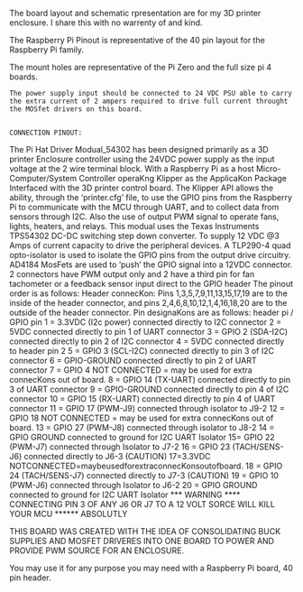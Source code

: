 The board layout and schematic rpresentation are for my 3D printer enclosure. I share this with no warrenty of and kind.

The Raspberry Pi Pinout is representative of the 40 pin layout for the Raspberry Pi family. 

The mount holes are representative of the Pi Zero and the full size pi 4 boards.

	
	The power supply input should be connected to 24 VDC PSU able to carry the extra current of 2 ampers required to drive full current throught the MOSfet drivers on this board.
 
	
	CONNECTION PINOUT:
The Pi Hat Driver Modual_54302 has been designed primarily as a 3D printer Enclosure controller using the 24VDC power supply as the input voltage at the 2 wire terminal block. With a Raspberry Pi as a host Micro-Computer/System Controller operaKng Klipper as the ApplicaKon Package Interfaced with the 3D printer control board.
The Klipper API allows the ability, through the ‘printer.cfg’ file, to use the GPIO pins from the Raspberry Pi to communicate with the MCU through UART, and to collect data from sensors through I2C. Also the use of output PWM signal to operate fans, lights, heaters, and relays. This modual uses the Texas Instruments TPS54302 DC-DC switching step down converter. To supply 12 VDC @3 Amps of current capacity to drive the peripheral devices. A TLP290-4 quad opto-isolator is used to isolate the GPIO pins from the output drive circuitry. AD4184 MosFets are used to ‘push’ the GPIO signal into a 12VDC connector.
2 connectors have PWM output only and 2 have a third pin for fan tachometer or a feedback sensor input direct to the GPIO header
The pinout order is as follows:
Header connecKon:
Pins 1,3,5,7,9,11,13,15,17,19 are to the inside of the header connector, and pins 2,4,6,8,10,12,1,4,16,18,20 are to the outside of the header connector. Pin designaKons are as follows: header pi / GPIO pin
1 = 3.3VDC (I2c power) connected directly to I2C connector
2 = 5VDC connected directly to pin 1 of UART connector
3 = GPIO 2 (SDA-I2C) connected directly to pin 2 of I2C connector
4 = 5VDC connected directly to header pin 2
5 = GPIO 3 (SCL-I2C) connected directly to pin 3 of I2C connector
6 = GPIO-GROUND connected directly to pin 2 of UART connector
7 = GPIO 4 NOT CONNECTED = may be used for extra connecKons out of board.
8 = GPIO 14 (TX-UART) connected directly to pin 3 of UART connector
9 = GPIO-GROUND connected directly to pin 4 of I2C connector
10 = GPIO 15 (RX-UART) connected directly to pin 4 of UART connector
11 = GPIO 17 (PWM-J9) connected through isolator to J9-2
12 = GPIO 18 NOT CONNECTED = may be used for extra connecKons out of board.
13 = GPIO 27 (PWM-J8) connected through isolator to J8-2
14 = GPIO GROUND connected to ground for I2C UART Isolator
15= GPIO 22 (PWM-J7) connected through Isolator to J7-2
16 = GPIO 23 (TACH/SENS-J6) connected directly to J6-3 (CAUTION)
17=3.3VDC NOTCONNECTED=maybeusedforextraconnecKonsoutofboard.
18 = GPIO 24 (TACH/SENS-J7) connected directly to J7-3 (CAUTION)
19 = GPIO 10 (PWM-J6) connected through Isolator to J6-2
20 = GPIO GROUND connected to ground for I2C UART Isolator
***   WARNING   ****   CONNECTING PIN 3 OF ANY J6 OR J7  TO A 12 VOLT SORCE WILL KILL YOUR MCU ****** ABSOLUTLY

THIS BOARD WAS CREATED WITH THE IDEA OF CONSOLIDATING BUCK SUPPLIES AND MOSFET DRIVERES INTO ONE BOARD TO POWER AND PROVIDE PWM SOURCE FOR AN ENCLOSURE.  

You may use it for any purpose you may need with a Raspberry Pi board, 40 pin header.
